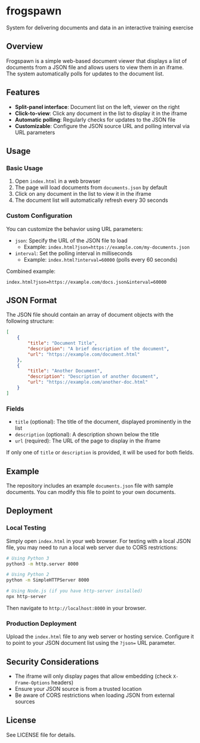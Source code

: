 # frogspawn
System for delivering documents and data in an interactive training exercise

## Overview

Frogspawn is a simple web-based document viewer that displays a list of documents from a JSON file and allows users to view them in an iframe. The system automatically polls for updates to the document list.

## Features

- **Split-panel interface**: Document list on the left, viewer on the right
- **Click-to-view**: Click any document in the list to display it in the iframe
- **Automatic polling**: Regularly checks for updates to the JSON file
- **Customizable**: Configure the JSON source URL and polling interval via URL parameters

## Usage

### Basic Usage

1. Open `index.html` in a web browser
2. The page will load documents from `documents.json` by default
3. Click on any document in the list to view it in the iframe
4. The document list will automatically refresh every 30 seconds

### Custom Configuration

You can customize the behavior using URL parameters:

- `json`: Specify the URL of the JSON file to load
  - Example: `index.html?json=https://example.com/my-documents.json`
- `interval`: Set the polling interval in milliseconds
  - Example: `index.html?interval=60000` (polls every 60 seconds)

Combined example:
```
index.html?json=https://example.com/docs.json&interval=60000
```

## JSON Format

The JSON file should contain an array of document objects with the following structure:

```json
[
    {
        "title": "Document Title",
        "description": "A brief description of the document",
        "url": "https://example.com/document.html"
    },
    {
        "title": "Another Document",
        "description": "Description of another document",
        "url": "https://example.com/another-doc.html"
    }
]
```

### Fields

- `title` (optional): The title of the document, displayed prominently in the list
- `description` (optional): A description shown below the title
- `url` (required): The URL of the page to display in the iframe

If only one of `title` or `description` is provided, it will be used for both fields.

## Example

The repository includes an example `documents.json` file with sample documents. You can modify this file to point to your own documents.

## Deployment

### Local Testing

Simply open `index.html` in your web browser. For testing with a local JSON file, you may need to run a local web server due to CORS restrictions:

```bash
# Using Python 3
python3 -m http.server 8000

# Using Python 2
python -m SimpleHTTPServer 8000

# Using Node.js (if you have http-server installed)
npx http-server
```

Then navigate to `http://localhost:8000` in your browser.

### Production Deployment

Upload the `index.html` file to any web server or hosting service. Configure it to point to your JSON document list using the `?json=` URL parameter.

## Security Considerations

- The iframe will only display pages that allow embedding (check `X-Frame-Options` headers)
- Ensure your JSON source is from a trusted location
- Be aware of CORS restrictions when loading JSON from external sources

## License

See LICENSE file for details.
